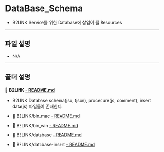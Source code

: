 **DataBase_Schema**
===================

* B2LINK Service를 위한 Database에 삽입이 될 Resources

-------------
파일 설명
-------------

* N/A

-------------
폴더 설명
-------------

#### :open_file_folder: B2LINK [- README.md](https://github.com/thdtjsdn/B2LINK_WorkSpace_JS/blob/master/DataBase_Schema/B2LINK/README.md)
 * B2LINK Database schema(jso, tjson), procedure(js, comment), insert data(js) 파일들이 존재한다.

 * :open_file_folder: B2LINK/bin_mac [- README.md](https://github.com/thdtjsdn/B2LINK_WorkSpace_JS/blob/master/DataBase_Schema/B2LINK/bin_mac/README.md)

 * :open_file_folder: B2LINK/bin_win [- README.md](https://github.com/thdtjsdn/B2LINK_WorkSpace_JS/blob/master/DataBase_Schema/B2LINK/bin_win/README.md)

 * :open_file_folder: B2LINK/database [- README.md](https://github.com/thdtjsdn/B2LINK_WorkSpace_JS/blob/master/DataBase_Schema/B2LINK/database/README.md)

 * :open_file_folder: B2LINK/database-insert [- README.md](https://github.com/thdtjsdn/B2LINK_WorkSpace_JS/blob/master/DataBase_Schema/B2LINK/database-insert/README.md)